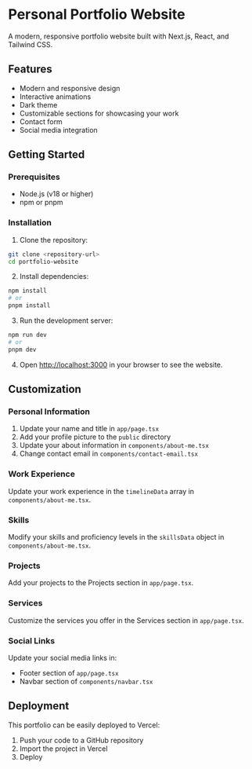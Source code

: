 # Personal Portfolio Website

A modern, responsive portfolio website built with Next.js, React, and Tailwind CSS.

## Features

- Modern and responsive design
- Interactive animations
- Dark theme
- Customizable sections for showcasing your work
- Contact form
- Social media integration

## Getting Started

### Prerequisites

- Node.js (v18 or higher)
- npm or pnpm

### Installation

1. Clone the repository:
```bash
git clone <repository-url>
cd portfolio-website
```

2. Install dependencies:
```bash
npm install
# or
pnpm install
```

3. Run the development server:
```bash
npm run dev
# or
pnpm dev
```

4. Open [http://localhost:3000](http://localhost:3000) in your browser to see the website.

## Customization

### Personal Information

1. Update your name and title in `app/page.tsx`
2. Add your profile picture to the `public` directory
3. Update your about information in `components/about-me.tsx`
4. Change contact email in `components/contact-email.tsx`

### Work Experience

Update your work experience in the `timelineData` array in `components/about-me.tsx`.

### Skills

Modify your skills and proficiency levels in the `skillsData` object in `components/about-me.tsx`.

### Projects

Add your projects to the Projects section in `app/page.tsx`.

### Services

Customize the services you offer in the Services section in `app/page.tsx`.

### Social Links

Update your social media links in:
- Footer section of `app/page.tsx`
- Navbar section of `components/navbar.tsx`

## Deployment

This portfolio can be easily deployed to Vercel:

1. Push your code to a GitHub repository
2. Import the project in Vercel
3. Deploy
